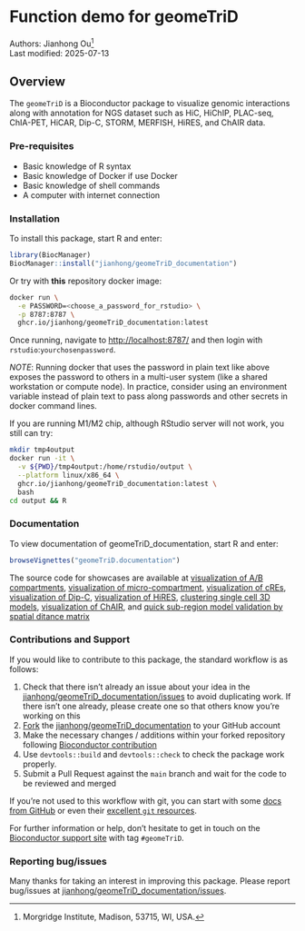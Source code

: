Function demo for geomeTriD
================
Authors: Jianhong Ou[^1]<br/>
Last modified: 2025-07-13

## Overview

The `geomeTriD` is a Bioconductor package to visualize genomic
interactions along with annotation for NGS dataset such as HiC, HiChIP,
PLAC-seq, ChIA-PET, HiCAR, Dip-C, STORM, MERFISH, HiRES, and ChAIR data.

### Pre-requisites

- Basic knowledge of R syntax
- Basic knowledge of Docker if use Docker
- Basic knowledge of shell commands
- A computer with internet connection

### Installation

To install this package, start R and enter:

``` r
library(BiocManager)
BiocManager::install("jianhong/geomeTriD_documentation")
```

Or try with **this** repository docker image:

``` sh
docker run \
  -e PASSWORD=<choose_a_password_for_rstudio> \
  -p 8787:8787 \
  ghcr.io/jianhong/geomeTriD_documentation:latest
```

Once running, navigate to <http://localhost:8787/> and then login with
`rstudio`:`yourchosenpassword`.

*NOTE*: Running docker that uses the password in plain text like above
exposes the password to others in a multi-user system (like a shared
workstation or compute node). In practice, consider using an environment
variable instead of plain text to pass along passwords and other secrets
in docker command lines.

If you are running M1/M2 chip, although RStudio server will not work,
you still can try:

``` sh
mkdir tmp4output
docker run -it \
  -v ${PWD}/tmp4output:/home/rstudio/output \
  --platform linux/x86_64 \
  ghcr.io/jianhong/geomeTriD_documentation:latest \
  bash
cd output && R
```

### Documentation

To view documentation of geomeTriD_documentation, start R and enter:

``` r
browseVignettes("geomeTriD.documentation")
```

The source code for showcases are available at
[visualization of A/B compartments](https://jianhong.github.io/geomeTriD_documentation/articles/Fig1.html),
[visualization of micro-compartment](https://jianhong.github.io/geomeTriD_documentation/articles/Fig2.html),
[visualization of cREs](https://jianhong.github.io/geomeTriD_documentation/articles/FigS3.html),
[visualization of Dip-C](https://jianhong.github.io/geomeTriD_documentation/articles/Fig3.html),
[visualization of HiRES](https://jianhong.github.io/geomeTriD_documentation/articles/FigS4.html),
[clustering single cell 3D models](https://jianhong.github.io/geomeTriD_documentation/articles/Fig4.html),
[visualization of ChAIR](https://jianhong.github.io/geomeTriD_documentation/articles/FigS5.html),
and [quick sub-region model validation by spatial ditance matrix](https://jianhong.github.io/geomeTriD_documentation/articles/Fig6.html)

### Contributions and Support

If you would like to contribute to this package, the standard workflow
is as follows:

1.  Check that there isn’t already an issue about your idea in the
    [jianhong/geomeTriD_documentation/issues](https://github.com/jianhong/geomeTriD_documentation/issues)
    to avoid duplicating work. If there isn’t one already, please create
    one so that others know you’re working on this
2.  [Fork](https://help.github.com/en/github/getting-started-with-github/fork-a-repo)
    the
    [jianhong/geomeTriD_documentation](https://github.com/jianhong/geomeTriD_documentation)
    to your GitHub account
3.  Make the necessary changes / additions within your forked repository
    following [Bioconductor
    contribution](https://contributions.bioconductor.org/)
4.  Use `devtools::build` and `devtools::check` to check the package
    work properly.
5.  Submit a Pull Request against the `main` branch and wait for the
    code to be reviewed and merged

If you’re not used to this workflow with git, you can start with some
[docs from
GitHub](https://help.github.com/en/github/collaborating-with-issues-and-pull-requests)
or even their [excellent `git` resources](https://try.github.io/).

For further information or help, don’t hesitate to get in touch on the
[Bioconductor support site](https://support.bioconductor.org/) with tag
`#geomeTriD`.

### Reporting bug/issues

Many thanks for taking an interest in improving this package. Please
report bug/issues at
[jianhong/geomeTriD_documentation/issues](https://github.com/jianhong/geomeTriD_documentation/issues).

[^1]: Morgridge Institute, Madison, 53715, WI, USA.
